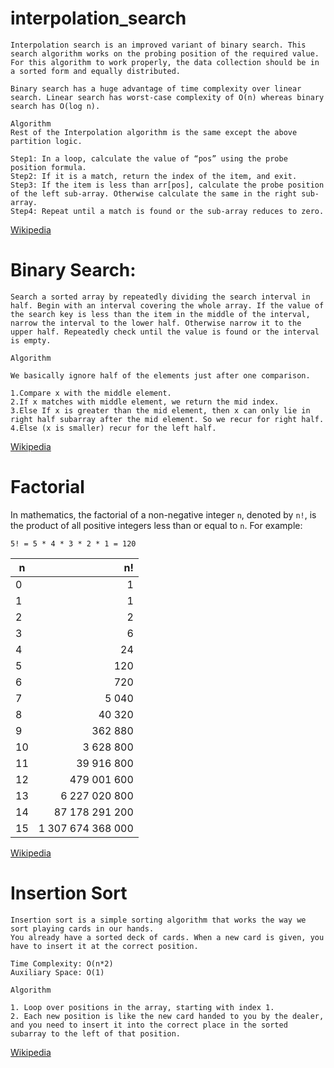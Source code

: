 # interpolation_search

```
Interpolation search is an improved variant of binary search. This search algorithm works on the probing position of the required value. For this algorithm to work properly, the data collection should be in a sorted form and equally distributed.

Binary search has a huge advantage of time complexity over linear search. Linear search has worst-case complexity of Ο(n) whereas binary search has Ο(log n).
```

```
Algorithm
Rest of the Interpolation algorithm is the same except the above partition logic.

Step1: In a loop, calculate the value of “pos” using the probe position formula.
Step2: If it is a match, return the index of the item, and exit.
Step3: If the item is less than arr[pos], calculate the probe position of the left sub-array. Otherwise calculate the same in the right sub-array.
Step4: Repeat until a match is found or the sub-array reduces to zero.
```

[Wikipedia](https://en.wikipedia.org/wiki/Interpolation_search)

# Binary Search:

```
Search a sorted array by repeatedly dividing the search interval in half. Begin with an interval covering the whole array. If the value of the search key is less than the item in the middle of the interval, narrow the interval to the lower half. Otherwise narrow it to the upper half. Repeatedly check until the value is found or the interval is empty.
```

```
Algorithm

We basically ignore half of the elements just after one comparison.

1.Compare x with the middle element.
2.If x matches with middle element, we return the mid index.
3.Else If x is greater than the mid element, then x can only lie in right half subarray after the mid element. So we recur for right half.
4.Else (x is smaller) recur for the left half.

```

[Wikipedia](https://en.wikipedia.org/wiki/Binary_search_algorithm)

# Factorial

In mathematics, the factorial of a non-negative integer `n`,
denoted by `n!`, is the product of all positive integers less
than or equal to `n`. For example:

```
5! = 5 * 4 * 3 * 2 * 1 = 120
```

| n     | n!                          |
| ----- | --------------------------: |
| 0     | 1                           |
| 1     | 1                           |
| 2     | 2                           |
| 3     | 6                           |
| 4     | 24                          |
| 5     | 120                         |
| 6     | 720                         |
| 7     | 5 040                       |
| 8     | 40 320                      |
| 9     | 362 880                     |
| 10    | 3 628 800                   |
| 11    | 39 916 800                  |
| 12    | 479 001 600                 |
| 13    | 6 227 020 800               |
| 14    | 87 178 291 200              |
| 15    | 1 307 674 368 000           |

[Wikipedia](https://en.wikipedia.org/wiki/Factorial)

# Insertion Sort

```
Insertion sort is a simple sorting algorithm that works the way we sort playing cards in our hands.
You already have a sorted deck of cards. When a new card is given, you have to insert it at the correct position.

Time Complexity: O(n*2)
Auxiliary Space: O(1) 
```
```
Algorithm
 
1. Loop over positions in the array, starting with index 1. 
2. Each new position is like the new card handed to you by the dealer, and you need to insert it into the correct place in the sorted subarray to the left of that position.

```
[Wikipedia](https://en.wikipedia.org/wiki/Insertion_sort)
